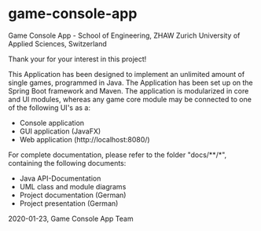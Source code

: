 # game-console-app
Game Console App - School of Engineering, ZHAW Zurich University of Applied Sciences, Switzerland

Thank your for your interest in this project!

This Application has been designed to implement an unlimited amount of single games, 
programmed in Java. The Application has been set up on the Spring Boot framework and Maven. 
The application is modularized in core and UI modules, whereas any game core module may be 
connected to one of the following UI's as a: 
- Console application
- GUI application (JavaFX)
- Web application (http://localhost:8080/)

For complete documentation, please refer to the folder "docs/\*\*/\*", containing the following 
documents:

- Java API-Documentation
- UML class and module diagrams
- Project documentation (German)
- Project presentation (German)


2020-01-23, Game Console App Team